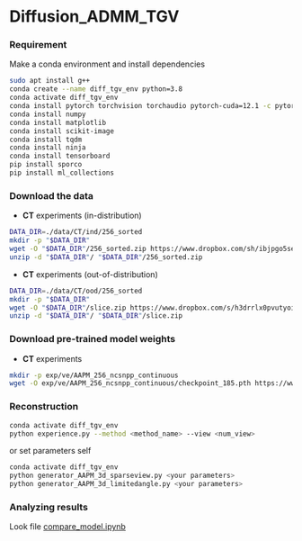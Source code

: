 # Diffusion_ADMM_TGV


### Requirement
Make a conda environment and install dependencies
```bash
sudo apt install g++
conda create --name diff_tgv_env python=3.8
conda activate diff_tgv_env
conda install pytorch torchvision torchaudio pytorch-cuda=12.1 -c pytorch -c nvidia
conda install numpy
conda install matplotlib
conda install scikit-image
conda install tqdm
conda install ninja
conda install tensorboard
pip install sporco
pip install ml_collections
```


### Download the data
* **CT** experiments (in-distribution)
```bash
DATA_DIR=./data/CT/ind/256_sorted
mkdir -p "$DATA_DIR"
wget -O "$DATA_DIR"/256_sorted.zip https://www.dropbox.com/sh/ibjpgo5seksjera/AADlhYqCWq5C4K0uWSrCL_JUa?dl=1
unzip -d "$DATA_DIR"/ "$DATA_DIR"/256_sorted.zip
```
* **CT** experiments (out-of-distribution)
```bash
DATA_DIR=./data/CT/ood/256_sorted
mkdir -p "$DATA_DIR"
wget -O "$DATA_DIR"/slice.zip https://www.dropbox.com/s/h3drrlx0pvutyoi/slice.zip?dl=0
unzip -d "$DATA_DIR"/ "$DATA_DIR"/slice.zip
```

### Download pre-trained model weights
* **CT** experiments
```bash
mkdir -p exp/ve/AAPM_256_ncsnpp_continuous
wget -O exp/ve/AAPM_256_ncsnpp_continuous/checkpoint_185.pth https://www.dropbox.com/s/7zevc3eu8xkqx0x/checkpoint_185.pth?dl=1
```


### Reconstruction

```bash
conda activate diff_tgv_env
python experience.py --method <method_name> --view <num_view>
```

or set parameters self

```bash
conda activate diff_tgv_env
python generator_AAPM_3d_sparseview.py <your parameters>
python generator_AAPM_3d_limitedangle.py <your parameters>
```

### Analyzing results

Look file [compare_model.ipynb](./compare_model.ipynb)
